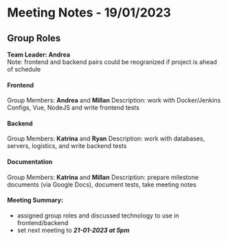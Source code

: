 # Meeting Notes - 19/01/2023
## Group Roles
**Team Leader: Andrea**   
Note: frontend and backend pairs could be reogranized if project is ahead of schedule
#### Frontend
Group Members: **Andrea** and **Millan**
Description: work with Docker/Jenkins Configs, Vue, NodeJS and write frontend tests

#### Backend
Group Members: **Katrina** and **Ryan**
Description: work with databases, servers, logistics, and write backend tests

#### Documentation
Group Members: **Katrina** and **Millan**
Description: prepare milestone documents (via Google Docs), document tests, take meeting notes

#### Meeting Summary:
- assigned group roles and discussed technology to use in frontend/backend
- set next meeting to _**21-01-2023 at 5pm**_
